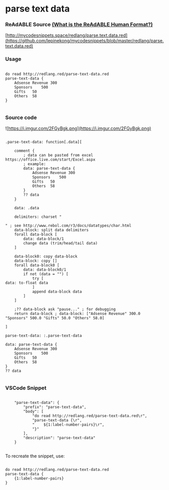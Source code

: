 
# parse text data


### ReAdABLE Source [(What is the ReAdABLE Human Format?)](http://readablehumanformat.com)

[http://mycodesnippets.space/redlang/parse.text.data.red](https://github.com/lepinekong/mycodesnippets/blob/master/redlang/parse.text.data.red)


### Usage



```

do read http://redlang.red/parse-text-data.red
parse-text-data {
    Adsense Revenue	300
    Sponsors	500
    Gifts	50
    Others	58  
}            
        
```



### Source code

![https://i.imgur.com/2FGyBgk.png](https://i.imgur.com/2FGyBgk.png)
                    


```

.parse-text-data: function[.data][

    comment {
        ; data can be pasted from excel https://office.live.com/start/Excel.aspx
        ; example:
        data: parse-text-data {
            Adsense Revenue	300
            Sponsors	500
            Gifts	50
            Others	58  
        }
        ?? data
    }

    data: .data

    delimiters: charset "
	
" ; see http://www.rebol.com/r3/docs/datatypes/char.html
    data-block: split data delimiters
    forall data-block [
        data: data-block/1
        change data (trim/head/tail data)
    ]

    data-block0: copy data-block
    data-block: copy []
    forall data-block0 [
        data: data-block0/1
        if not (data = "") [
            try [
data: to-float data
            ]
            append data-block data
        ] 
    ]

    ;?? data-block ask "pause..." ; for debugging
    return data-block ; data-block: ["Adsense Revenue" 300.0 "Sponsors" 500.0 "Gifts" 50.0 "Others" 58.0]

]

parse-text-data: :.parse-text-data

data: parse-text-data {
    Adsense Revenue	300
    Sponsors	500
    Gifts	50
    Others	58  
}
?? data
        
```



### VSCode Snippet



```

    "parse-text-data": {
        "prefix": "parse-text-data",
        "body": [
            "do read http://redlang.red/parse-text-data.red\r",
            "parse-text-data {\r",
            "    ${1:label-number-pairs}\r",
            "}"
        ],
        "description": "parse-text-data"
    }            
        
```


To recreate the snippet, use:


```

do read http://redlang.red/parse-text-data.red
parse-text-data {
    {1:label-number-pairs}
}
        
```


